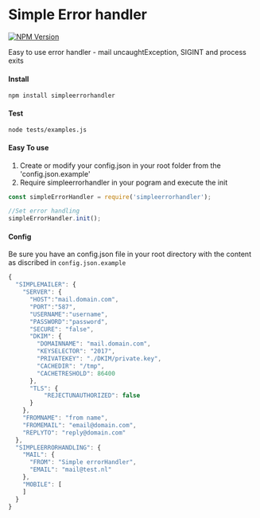 # Simple Error handler
[![NPM Version](https://img.shields.io/npm/v/simpleerrorhandler.svg?style=flat)](https://www.npmjs.org/package/simpleerrorhandler)

Easy to use error handler - mail uncaughtException, SIGINT and process exits

#### Install
```npm install simpleerrorhandler```


#### Test
```node tests/examples.js```



#### Easy To use
1. Create or modify your config.json in your root folder from the 'config.json.example'
2. Require simpleerrorhandler in your pogram and execute the init
```javascript
const simpleErrorHandler = require('simpleerrorhandler');

//Set error handling
simpleErrorHandler.init();

```

#### Config
Be sure you have an config.json file in your root directory with the content as discribed in `config.json.example`
```javascript
{
  "SIMPLEMAILER": {
    "SERVER": {
      "HOST":"mail.domain.com",
      "PORT":"587",
      "USERNAME":"username",
      "PASSWORD":"password",
      "SECURE": "false",
      "DKIM": {
        "DOMAINNAME": "mail.domain.com",
        "KEYSELECTOR": "2017",
        "PRIVATEKEY": "./DKIM/private.key",
        "CACHEDIR": "/tmp",
        "CACHETRESHOLD": 86400
      },
      "TLS": {
          "REJECTUNAUTHORIZED": false
      }
    },
    "FROMNAME": "from name",
    "FROMEMAIL": "email@domain.com",
    "REPLYTO": "reply@domain.com"
  },
  "SIMPLEERRORHANDLING": {
    "MAIL": {
      "FROM": "Simple errorHandler",
      "EMAIL": "mail@test.nl"
    },
    "MOBILE": [
    ]
  }
}

```
